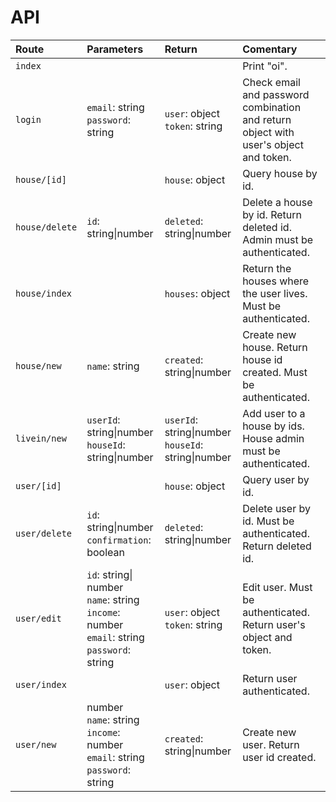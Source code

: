 # API

| Route | Parameters | Return | Comentary |
|:-|:-|:-|:-|
| `index` | | | Print "oi". |
| `login` | `email`: string<br>`password`: string | `user`: object<br>`token`: string | Check email and password combination and return object with user's object and token. |
| `house/[id]` | | `house`: object | Query house by id. |
| `house/delete` | `id`: string\|number | `deleted`: string\|number | Delete a house by id. Return deleted id. Admin must be authenticated. |
| `house/index` | | `houses`: object | Return the houses where the user lives. Must be authenticated. |
| `house/new` | `name`: string | `created`: string\|number | Create new house. Return house id created. Must be authenticated. |
| `livein/new` | `userId`: string\|number<br>`houseId`: string\|number | `userId`: string\|number<br>`houseId`: string\|number | Add user to a house by ids. House admin must be authenticated. |
| `user/[id]` | | `house`: object | Query user by id. |
| `user/delete` | `id`: string\|number<br>`confirmation`: boolean | `deleted`: string\|number | Delete user by id. Must be authenticated. Return deleted id. |
| `user/edit` | `id`: string\| number<br>`name`: string<br>`income`: number<br>`email`: string<br>`password`: string | `user`: object<br>`token`: string | Edit user. Must be authenticated. Return user's object and token. |
| `user/index` | | `user`: object | Return user authenticated. |
| `user/new` | number<br>`name`: string<br>`income`: number<br>`email`: string<br>`password`: string | `created`: string\|number | Create new user. Return user id created. |
